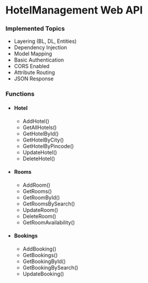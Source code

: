 # HotelManagement Web API

### Implemented Topics
* Layering (BL, DL, Entities)
* Dependency Injection
* Model Mapping
* Basic Authentication
* CORS Enabled
* Attribute Routing
* JSON Response

### Functions
  * #### Hotel
      * AddHotel()
      * GetAllHotels()
      * GetHotelById()
      * GetHotelByCity()
      * GetHotelByPincode()
      * UpdateHotel()
      * DeleteHotel()
  * #### Rooms
      * AddRoom()
      * GetRooms()
      * GetRoomById()
      * GetRoomsBySearch()
      * UpdateRoom()
      * DeleteRoom()
      * GetRoomAvailability()
      
  
  * #### Bookings
      * AddBooking()
      * GetBookings()
      * GetBookingById()
      * GetBookingBySearch()
      * UpdateBooking()


